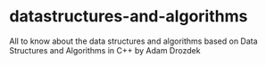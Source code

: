 # datastructures-and-algorithms
All to know about the data structures and algorithms based on  Data Structures  and Algorithms  in C++ by Adam Drozdek
